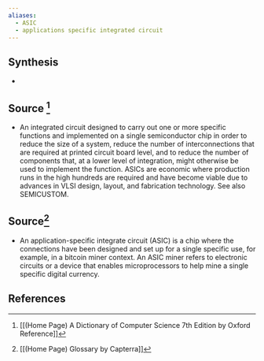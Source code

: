 ```yaml
---
aliases:
  - ASIC
  - applications specific integrated circuit
---
```

## Synthesis
- 
## Source [^1]
- An integrated circuit designed to carry out one or more specific functions and implemented on a single semiconductor chip in order to reduce the size of a system, reduce the number of interconnections that are required at printed circuit board level, and to reduce the number of components that, at a lower level of integration, might otherwise be used to implement the function. ASICs are economic where production runs in the high hundreds are required and have become viable due to advances in VLSI design, layout, and fabrication technology. See also SEMICUSTOM.

## Source[^2]
- An application-specific integrate circuit (ASIC) is a chip where the connections have been designed and set up for a single specific use, for example, in a bitcoin miner context. An ASIC miner refers to electronic circuits or a device that enables microprocessors to help mine a single specific digital currency.
## References

[^1]: [[(Home Page) A Dictionary of Computer Science 7th Edition by Oxford Reference]]
[^2]: [[(Home Page) Glossary by Capterra]]